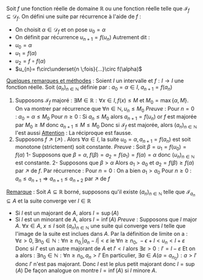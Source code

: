 Soit $f$ une fonction réelle de domaine $\mathbb R$ ou une fonction réelle telle que $\mathcal I_f \subseteq \mathcal D_f$.
On défini une suite par récurrence à l'aide de $f$ : 
- On choisit $\alpha\in\mathcal D_f$ et on pose $u_0 = \alpha$
- On définit par récurrence $u_{n+1} = f(u_{n})$ 
Autrement dit : 
- $u_{0}=\alpha$
- $u_{1}= f(\alpha)$
- $u_{2}= f\circ f(\alpha)$
- $u_{n}= f\circ\underset{n \;fois}{...}\circ f(\alpha)$ 

<u>Quelques remarques et méthodes</u> :
Soient $I$ un intervalle et $f:I\longrightarrow I$ une fonction réelle.
Soit $(a_n)_{n\in\mathbb N}$ définie par : $a_0=\alpha\in I,\; a_{n+1}=f(a_n)$
1) Supposons $\mathcal I_f$ majoré : $\exists M\in\mathbb R : \forall x\in I, f(x)\le M$ et $M_{0}= \max\{\alpha,M\}$. On va montrer par récurrence que $\forall n\in\mathbb N, u_{n}\le M_0$
*Preuve* :
Pour $n=0$ : 
$a_0 = \alpha \le M_0$
Pour $n\ge 0$ :
Si $a_{n} \le M_0$ alors $a_{n+1}=f(u_n)$ or $f$ est majorée par $M_{0}\ge M$ donc $a_{n+1}\le M\le M_0$
Donc si $\mathcal I_f$ est majorée, alors $(a_n)_{n\in\mathbb N}$ l'est aussi
<u>Attention</u> : La réciproque est fausse.
2) Supposons $f \nearrow (\nearrow)$ . Alors $\forall \alpha\in I$, la suite $u_{0}=  \alpha, a_{n+1} = f(a_n)$ est soit monotone (strictement) soit constante.
*Preuve* :
Soit $\beta = u_{1} = f(u_{0})=f(\alpha)$
1- Supposons que $\beta = \alpha,\; f(\beta) = a_{2}=f(a_1)=f(\alpha)=\alpha$ donc $(u_n)_{n\in\mathbb N}$ est constante.
2- Supposons que $\beta > \alpha$ 
Alors $a_{1}> a_0$ et $a_{2}= f(\beta) \ge f(\alpha)$ par $\nearrow$ de $f$.
Par récurrence : 
Pour $n=0$ : 
On a bien $a_1>a_0$
Pour $n \ge 0$ : 
$a_n\le a_{n+1} \Rightarrow a_{n+1}\le a_{n+2}$ par $\nearrow$ de $f$

<u>Remarque</u> : 
Soit $A\subseteq \mathbb R$ borné, supposons qu'il existe $(a_n)_{n\in\mathbb N}$ telle que $\mathcal I_{a_n}\subseteq A$ et la suite converge ver $l\in\mathbb R$
- Si $l$ est un majorant de $A$, alors $l=\sup(A)$ 
- Si $l$ est un minorant de A, alors $l=\inf(A)$
*Preuve* :
Supposons que $l$ major $A$.
$\forall x\in A,\; x\le l$ soit $(a_n)_{n\in\mathbb N}$ une suite qui converge vers $l$ telle que l'image de la suite est inclues dans $A$.
Par la définition de limite on a : 
$\forall\varepsilon >0,\exists n_0\in\mathbb N : \forall n \ge n_{0,}|a_{n}- l| <\varepsilon$ ie $\forall n\ge n_{0}, \;-\epsilon + l < u_{n}< l + \varepsilon$
Donc si $l'$ est un autre majorant de $A$ et $l'<l$ alors 
$\exists \varepsilon > 0 : l' = l -\varepsilon$
Et on a alors : $\exists n_0\in\mathbb N : \forall n\ge n_0, a_n > l'$
En particulier, $\exists a\in A (a= a_{n_{0}}): a > l'$ donc $l'$ n'est pas majorant.
Donc $l$ est le plus petit majorant donc $l=\sup(A)$
De façon analogue on montre $l=\inf(A)$ si $l$ minore $A$.
